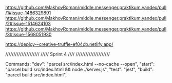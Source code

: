 https://github.com/MakhovRoman/middle.messenger.praktikum.yandex/pull/1#issue-1486329891
https://github.com/MakhovRoman/middle.messenger.praktikum.yandex/pull/2#issue-1514624103
https://github.com/MakhovRoman/middle.messenger.praktikum.yandex/pull/3#issue-1568051930

https://deploy--creative-truffle-ef04cb.netlify.app/

/////////////////////
/////  Sprint 4  ////
/////////////////////

Commands:
    "dev": "parcel src/index.html --no-cache --open",
    "start": "parcel build src/index.html && node ./server.js",
    "test": "jest",
    "build": "parcel build src/index.html",
